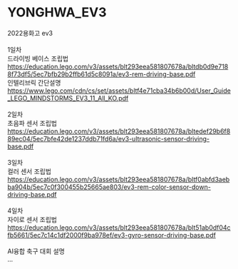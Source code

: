 # YONGHWA_EV3
2022용화고 ev3<br>
<br>1일차
<br>드라이빙 베이스 조립법
<br>https://education.lego.com/v3/assets/blt293eea581807678a/bltdb0d9e7188f73df5/5ec7bfb29b2ffb61d5c8091a/ev3-rem-driving-base.pdf
<br>인텔리브릭 간단설명
<br>https://www.lego.com/cdn/cs/set/assets/bltf4e71cba34b6b00d/User_Guide_LEGO_MINDSTORMS_EV3_11_All_KO.pdf
<br>
<br>2일차
<br>초음파 센서 조립법
<br>https://education.lego.com/v3/assets/blt293eea581807678a/bltedef29b6f889ec04/5ec7bfe42de1237ddb71fd6a/ev3-ultrasonic-sensor-driving-base.pdf
<br>
<br>3일차
<br>컬러 센서 조립법
<br>https://education.lego.com/v3/assets/blt293eea581807678a/bltf0abfd3aebba904b/5ec7c0f300455b25665ae803/ev3-rem-color-sensor-down-driving-base.pdf
<br>
<br>4일차
<br>자이로 센서 조립법
<br>https://education.lego.com/v3/assets/blt293eea581807678a/blt51ab0df04cfb5661/5ec7c14c1df2000f9ba978ef/ev3-gyro-sensor-driving-base.pdf
<br>
<br>AI융합 축구 대회 설명
<br>...

